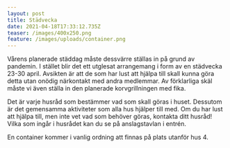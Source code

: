```yaml
---
layout: post
title: Städvecka
date: 2021-04-18T17:33:12.735Z
teaser: /images/400x250.png
feature: /images/uploads/container.png
---
```

Vårens planerade städdag måste dessvärre ställas in på grund av pandemin. I stället blir det ett utglesat arrangemang i form av en städvecka 23-30 april. Avsikten är att de som har lust att hjälpa till skall kunna göra detta utan onödig närkontakt med andra medlemmar. Av förklarliga skäl måste vi även ställa in den planerade korvgrillningen med fika. 

Det är varje husråd som bestämmer vad som skall göras i huset. Dessutom är det gemensamma aktiviteter som alla hus hjälper till med. Om du har lust att hjälpa till, men inte vet vad som behöver göras, kontakta ditt husråd! Vilka som ingår i husrådet kan du se på anslagstavlan i entrén.

En container kommer i vanlig ordning att finnas på plats utanför hus 4.